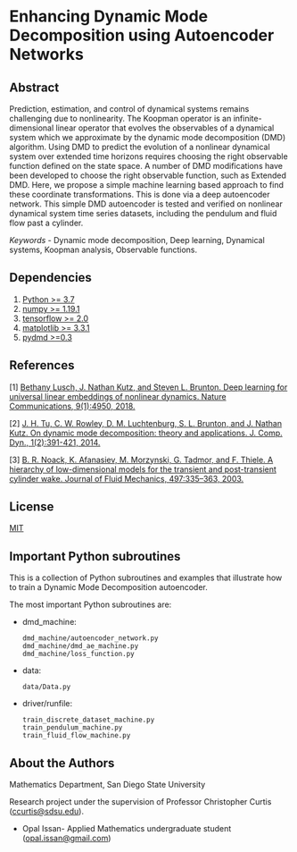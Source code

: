# Enhancing Dynamic Mode Decomposition using Autoencoder Networks

## Abstract 
Prediction, estimation, and control of dynamical systems remains challenging due to nonlinearity. The Koopman operator is an infinite-dimensional linear operator that evolves the observables of a dynamical system which we approximate by the dynamic mode decomposition (DMD) algorithm. Using DMD to predict the evolution of a nonlinear dynamical system over extended time horizons requires choosing the right observable function defined on the state space. A number of DMD modifications have been developed to choose the right observable function, such as Extended DMD.  Here, we propose a simple machine learning based approach to find these coordinate transformations.
This is done via a deep autoencoder network. This simple DMD autoencoder is tested and verified on nonlinear dynamical system time series datasets, including the pendulum and fluid flow past a cylinder.

*Keywords* - Dynamic mode decomposition, Deep learning, Dynamical systems, Koopman analysis, Observable functions.

## Dependencies
1. [Python >= 3.7](https://www.python.org/downloads/)
1. [numpy >= 1.19.1](https://numpy.org/install/)
2. [tensorflow >= 2.0](https://www.tensorflow.org/install)
3. [matplotlib >= 3.3.1](https://matplotlib.org/users/installing.html)
4. [pydmd >=0.3](https://pypi.org/project/pydmd/)

## References
[1] [Bethany Lusch, J. Nathan Kutz, and Steven L. Brunton. Deep learning for universal linear embeddings of nonlinear dynamics. Nature Communications, 9(1):4950, 2018.](https://arxiv.org/pdf/1712.09707.pdf)

[2] [J. H. Tu, C. W. Rowley, D. M. Luchtenburg, S. L. Brunton, and J. Nathan Kutz. On dynamic mode decomposition: theory and applications. J. Comp. Dyn., 1(2):391-421, 2014.](https://arxiv.org/abs/1312.0041)

[3] [B. R. Noack, K. Afanasiev, M. Morzynski, G. Tadmor,
and F. Thiele. A hierarchy of low-dimensional models for the transient and post-transient cylinder wake.
Journal of Fluid Mechanics, 497:335–363, 2003.](http://www.berndnoack.com/publications/2003_JFM_Noack.pdf)


## License
[MIT](https://choosealicense.com/licenses/mit/)


## Important Python subroutines
This is a collection of Python subroutines and examples that illustrate how to train a Dynamic Mode Decomposition autoencoder. 

The most important Python subroutines are:

  - dmd_machine:
 
        dmd_machine/autoencoder_network.py
        dmd_machine/dmd_ae_machine.py
        dmd_machine/loss_function.py

  - data:

        data/Data.py
   
  - driver/runfile:

        train_discrete_dataset_machine.py
        train_pendulum_machine.py 
        train_fluid_flow_machine.py



## About the Authors
Mathematics Department, San Diego State University 

Research project under the supervision of Professor Christopher Curtis (ccurtis@sdsu.edu). 

- Opal Issan- Applied Mathematics undergraduate student (opal.issan@gmail.com)



